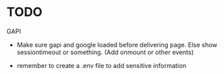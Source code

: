 # TODO

GAPI
- Make sure gapi and google loaded before delivering page. Else show sessiontimeout or something. (Add onmount or other events)

- remember to create a .env file to add sensitive information
